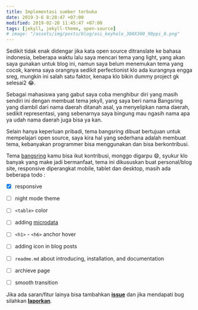 ```yaml
---
title: Implementasi sumber terbuka 
date: 2019-3-6 8:28:47 +07:00
modified: 2019-02-20 11:45:47 +07:00
tags: [jekyll, jekyll-theme, open-source]
# image: "/assets/img/posts/blog/osi_keyhole_300X300_90ppi_0.png"
---
```


Sedikit tidak enak didengar jika kata open source ditranslate ke bahasa indonesia, beberapa waktu lalu saya mencari tema yang light, yang akan saya gunakan untuk blog ini, namun saya belum menemukan tema yang cocok, karena saya orangnya sedikit perfectionist klo ada kurangnya engga sreg, mungkin ini salah satu faktor, kenapa klo bikin dummy project gk selesai2 😂. 

Sebagai mahasiswa yang gabut saya coba menghibur diri yang masih sendiri ini dengan membuat tema jekyll, yang saya beri nama Bangsring yang diambil dari nama daerah ditanah asal, ya menyelipkan nama daerah, sedikit representasi, yang sebenarnya saya bingung mau ngasih nama apa ya udah nama daerah juga bisa ya kan.

Selain hanya keperluan pribadi, tema bangsring dibuat bertujuan untuk mempelajari open source, saya kira hal yang sederhana adalah membuat tema, kebanyakan programmer bisa menggunakan dan bisa berkontribusi.

Tema [bangsring](https://github.com/piharpi/bangsring 'jekyll open source and minimalist theme') kamu bisa ikut kontribusi, monggo digarpu 😄, syukur klo banyak yang make jadi bermanfaat, tema ini dikususkan buat personal/blog site, responsive diperangkat mobile, tablet dan desktop, masih ada beberapa todo :

- [x] responsive 
- [ ] night mode theme
- [ ] `<table>` color
- [ ] adding [microdata](https://schema.org/docs/gs.html) 
- [ ] `<h1>` - `<h6>` anchor hover
- [ ] adding icon in blog posts
- [ ] `readme.md` about introducing, installation, and documentation 
- [ ] archieve page  
- [ ] smooth transition  


Jika ada saran/fitur lainya bisa tambahkan **[issue](https://github.com/piharpi/me/issues/new?template=feature_request.md 'Feature request')** dan jika mendapati bug silahkan **[laporkan](https://github.com/piharpi/me/issues/new?template=bug_report.md)**.


